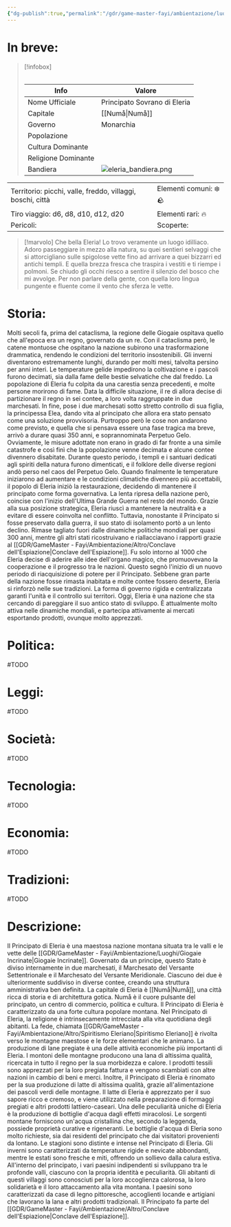 ```yaml
---
{"dg-publish":true,"permalink":"/gdr/game-master-fayi/ambientazione/luoghi/principato-di-eleria/","tags":["gdr"]}
---
```



# In breve:

>[!infobox]
>######
>| Info | Valore |
>|--- | ---|
>| Nome Ufficiale | Principato Sovrano di Eleria|
>| Capitale | [[Numå\|Numå]] |
>|Governo | Monarchia |
>| Popolazione | |
>| Cultura Dominante | |
>| Religione Dominante||
>| Bandiera | ![eleria_bandiera.png](/img/user/Allegati/eleria_bandiera.png) |

|                                                      |                                                         |
|:---------------------------------------------------- |:------------------------------------------------------- |
| Territorio: picchi, valle, freddo, villaggi, boschi, città| Elementi comuni: ❄️ 🪨 |
| Tiro viaggio: d6, d8, d10, d12, d20 | Elementi rari: 🔥    |
| Pericoli:                                            | Scoperte:                                               |


>[!marvolo]
>Che bella Eleria! 
>Lo trovo veramente un luogo idilliaco. Adoro passeggiare in mezzo alla natura, su quei sentieri selvaggi che si attorcigliano sulle spigolose vette fino ad arrivare a quei bizzarri ed antichi templi. E quella brezza fresca che traspira i vestiti e ti riempe i polmoni. Se chiudo gli occhi riesco a sentire il silenzio del bosco che mi avvolge. Per non parlare della gente, con quella loro lingua pungente e fluente come il vento che sferza le vette.

# Storia:
Molti secoli fa, prima del cataclisma, la regione delle Giogaie ospitava quello che all'epoca era un regno, governato da un re.
Con il cataclisma però, le catene montuose che ospitano la nazione subirono una trasformazione drammatica, rendendo le condizioni del territorio insostenibili. Gli inverni diventarono estremamente lunghi, durando per molti mesi, talvolta persino per anni interi. Le temperature gelide impedirono la coltivazione e i pascoli furono decimati, sia dalla fame delle bestie selvatiche che dal freddo. La popolazione di Eleria fu colpita da una carestia senza precedenti, e molte persone morirono di fame. Data la difficile situazione, il re di allora decise di partizionare il regno in sei contee, a loro volta raggruppate in due marchesati. In fine, pose i due marchesati sotto stretto controllo di sua figlia, la principessa Elea, dando vita al principato che allora era stato pensato come una soluzione provvisoria.
Purtroppo però le cose non andarono come previsto, e quella che si pensava essere una fase tragica ma breve, arrivò a durare quasi 350 anni, e soprannominata Perpetuo Gelo. Ovviamente, le misure adottate non erano in grado di far fronte a una simile catastrofe e così finì che la popolazione venne decimata e alcune contee divennero disabitate.
Durante questo periodo, i templi e i santuari dedicati agli spiriti della natura furono dimenticati, e il folklore delle diverse regioni andò perso nel caos del Perpetuo Gelo.
Quando finalmente le temperature iniziarono ad aumentare e le condizioni climatiche divennero più accettabili, il popolo di Eleria iniziò la restaurazione, decidendo di mantenere il principato come forma governativa. La lenta ripresa della nazione però, coincise con l'inizio dell'Ultima Grande Guerra nel resto del mondo. Grazie alla sua posizione strategica, Eleria riuscì a mantenere la neutralità e a evitare di essere coinvolta nel conflitto.
Tuttavia, nonostante il Principato si fosse preservato dalla guerra, il suo stato di isolamento portò a un lento declino. Rimase tagliato fuori dalle dinamiche politiche mondiali per quasi 300 anni, mentre gli altri stati ricostruivano e riallacciavano i rapporti grazie al [[GDR/GameMaster - Fayi/Ambientazione/Altro/Conclave dell'Espiazione\|Conclave dell'Espiazione]].
Fu solo intorno al 1000 che Eleria decise di aderire alle idee dell'organo magico, che promuovevano la cooperazione e il progresso tra le nazioni. Questo segnò l'inizio di un nuovo periodo di riacquisizione di potere per il Principato. Sebbene gran parte della nazione fosse rimasta inabitata e molte contee fossero deserte, Eleria si rinforzò nelle sue tradizioni. La forma di governo rigida e centralizzata garantì l'unità e il controllo sui territori.
Oggi, Eleria è una nazione che sta cercando di pareggiare il suo antico stato di sviluppo. È attualmente molto attiva nelle dinamiche mondiali, e partecipa attivamente ai mercati esportando prodotti, ovunque molto apprezzati.

# Politica:
#TODO 

# Leggi:
#TODO 

# Società:
#TODO 

# Tecnologia:
#TODO 

# Economia:
#TODO 

# Tradizioni:
#TODO 

# Descrizione:
Il Principato di Eleria è una maestosa nazione montana situata tra le valli e le vette delle [[GDR/GameMaster - Fayi/Ambientazione/Luoghi/Giogaie Incrinate\|Giogaie Incrinate]]. Governato da un principe, questo Stato è diviso internamente in due marchesati, il Marchesato del Versante Settentrionale e il Marchesato del Versante Meridionale. Ciascuno dei due è ulteriormente suddiviso in diverse contee, creando una struttura amministrativa ben definita.
La capitale di Eleria è [[Numå\|Numå]], una città ricca di storia e di architettura gotica. Numå è il cuore pulsante del principato, un centro di commercio, politica e cultura.
Il Principato di Eleria è caratterizzato da una forte cultura popolare montana.
Nel Principato di Eleria, la religione è intrinsecamente intrecciata alla vita quotidiana degli abitanti. La fede, chiamata [[GDR/GameMaster - Fayi/Ambientazione/Altro/Spiritismo Eleriano\|Spiritismo Eleriano]] è rivolta verso le montagne maestose e le forze elementari che le animano.
La produzione di lane pregiate è una delle attività economiche più importanti di Eleria. I montoni delle montagne producono una lana di altissima qualità, ricercata in tutto il regno per la sua morbidezza e calore. I prodotti tessili sono apprezzati per la loro pregiata fattura e vengono scambiati con altre nazioni in cambio di beni e merci.
Inoltre, il Principato di Eleria è rinomato per la sua produzione di latte di altissima qualità, grazie all'alimentazione dei pascoli verdi delle montagne. Il latte di Eleria è apprezzato per il suo sapore ricco e cremoso, e viene utilizzato nella preparazione di formaggi pregiati e altri prodotti lattiero-caseari.
Una delle peculiarità uniche di Eleria è la produzione di bottiglie d'acqua dagli effetti miracolosi. Le sorgenti montane forniscono un'acqua cristallina che, secondo la leggenda, possiede proprietà curative e rigeneranti. Le bottiglie d'acqua di Eleria sono molto richieste, sia dai residenti del principato che dai visitatori provenienti da lontano.
Le stagioni sono distinte e intense nel Principato di Eleria. Gli inverni sono caratterizzati da temperature rigide e nevicate abbondanti, mentre le estati sono fresche e miti, offrendo un sollievo dalla calura estiva. 
All'interno del principato, i vari paesini indipendenti si sviluppano tra le profonde valli, ciascuno con la propria identità e peculiarità. Gli abitanti di questi villaggi sono conosciuti per la loro accoglienza calorosa, la loro solidarietà e il loro attaccamento alla vita montana. I paesini sono caratterizzati da case di legno pittoresche, accoglienti locande e artigiani che lavorano la lana e altri prodotti tradizionali.
Il Principato fa parte del [[GDR/GameMaster - Fayi/Ambientazione/Altro/Conclave dell'Espiazione\|Conclave dell'Espiazione]].

